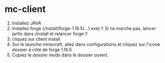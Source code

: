 # mc-client
1) Installez JAVA
2) Installez forge (/install/forge-1.16.5(...).exe) !! Si ne marche pas, lancer jarfix dans /install et relancer forge !!
3) cliquez sur client install
4) Sur le launche minecraft, allez dans configurations et cliquez sur l'icone dossier à côté de forge 1.16.5
5) Copiez le dossier mods dans le dossier ouvert.